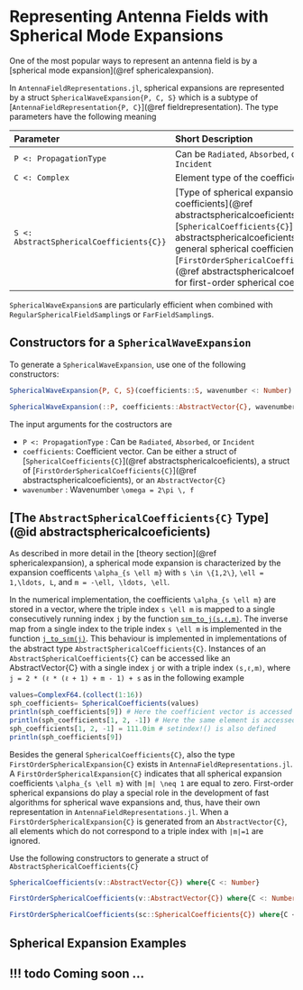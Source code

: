 # Representing Antenna Fields with Spherical Mode Expansions

One of the most popular ways to represent an antenna field is by a [spherical mode expansion](@ref sphericalexpansion).

In `AntennaFieldRepresentations.jl`, spherical expansions are represented by a struct `SphericalWaveExpansion{P, C, S}` which is a subtype of [`AntennaFieldRepresentation{P, C}`](@ref fieldrepresentation).
The type parameters have the following meaning

| Parameter                                 | Short Description                                                |
| :---------------------------------------- | :--------------------------------------------------------------- |
| `P <: PropagationType`                    | Can be `Radiated`, `Absorbed`, or `Incident`                     |
| `C <: Complex`                            | Element type of the coefficient vector                           |
| `S <: AbstractSphericalCoefficients{C}}`  | [Type of spherical expansion coefficients](@ref abstractsphericalcoeficients). Can be [`SphericalCoefficients{C}`](@ref abstractsphericalcoeficients) for general spherical coefficients or [`FirstOrderSphericalCoefficients{C}`](@ref abstractsphericalcoeficients) for first-order spherical coefficients |


`SphericalWaveExpansion`s are particularly efficient when combined with `RegularSphericalFieldSampling`s or `FarFieldSampling`s.

## Constructors for a `SphericalWaveExpansion`
To generate a `SphericalWaveExpansion`, use one of the following constructors:

```julia
SphericalWaveExpansion{P, C, S}(coefficients::S, wavenumber <: Number) where{P <: PropagationType, C <: Complex, S<: AbstractSphericalCoefficients{C}}
```
```julia
SphericalWaveExpansion(::P, coefficients::AbstractVector{C}, wavenumber) where{P <: PropagationType, C}
```
The input arguments for the costructors are

- `P <: PropagationType` : Can be `Radiated`, `Absorbed`, or `Incident`
- `coefficients`: Coefficient vector. Can be either a struct of [`SphericalCoefficients{C}`](@ref abstractsphericalcoeficients), a struct of [`FirstOrderSphericalCoefficients{C}`](@ref abstractsphericalcoeficients), or an `AbstractVector{C}`
- `wavenumber` : Wavenumber ``\omega = 2\pi \, f``

## [The `AbstractSphericalCoefficients{C}` Type](@id abstractsphericalcoeficients)
As described in more detail in the [theory section](@ref sphericalexpansion), a spherical mode expansion is characterized by the expansion coefficents ``\alpha_{s \ell m}`` with ``s \in \{1,2\}``, ``\ell = 1,\ldots, L``, and ``m = -\ell, \ldots, \ell``.

In the numerical implementation, the coefficients ``\alpha_{s \ell m}`` are stored in a vector, where the triple index
``s \ell m`` is mapped to a single consecutively running index ``j`` by the function [`sℓm_to_j(s,ℓ,m)`](@ref). The inverse map from a single index to the triple index ``s \ell m`` is implemented in the function [`j_to_sℓm(j)`](@ref). 
This behaviour is implemented in implementations of the abstract type `AbstractSphericalCoefficients{C}`.
Instances of an `AbstractSphericalCoefficients{C}` can be accessed like an AbstractVector{C} with a single index `j` or with a triple index `(s,ℓ,m)`, where `j = 2 * (ℓ * (ℓ + 1) + m - 1) + s` as in the following example
```julia
values=ComplexF64.(collect(1:16))
sph_coefficients= SphericalCoefficients(values)
println(sph_coefficients[9]) # Here the coefficient vector is accessed with a single index
println(sph_coefficients[1, 2, -1]) # Here the same element is accessed with a triple index
sph_coefficients[1, 2, -1] = 111.0im # setindex!() is also defined
println(sph_coefficients[9])
```

Besides the general `SphericalCoefficients{C}`, also the type `FirstOrderSphericalExpansion{C}` exists in `AntennaFieldRepresentations.jl`. A `FirstOrderSphericalExpansion{C}` indicates that all spherical expansion coefficients ``\alpha_{s \ell m}`` with ``|m| \neq 1`` are equal to zero. First-order spherical expansions do play a special role in the development of fast algorithms for spherical wave expansions and, thus, have their own representation in `AntennaFieldRepresentations.jl`. When a `FirstOrderSphericalExpansion{C}` is generated from an `AbstractVector{C}`, all elements which do not correspond to a triple index with ``|m|=1`` are ignored. 

Use the following constructors to generate a struct of `AbstractSphericalCoefficients{C}`
```julia
SphericalCoefficients(v::AbstractVector{C}) where{C <: Number}
```
```julia
FirstOrderSphericalCoefficients(v::AbstractVector{C}) where{C <: Number}
```
```julia
FirstOrderSphericalCoefficients(sc::SphericalCoefficients{C}) where{C <: Number}
```

## Spherical Expansion Examples 

!!! todo
    Coming soon ...
---
